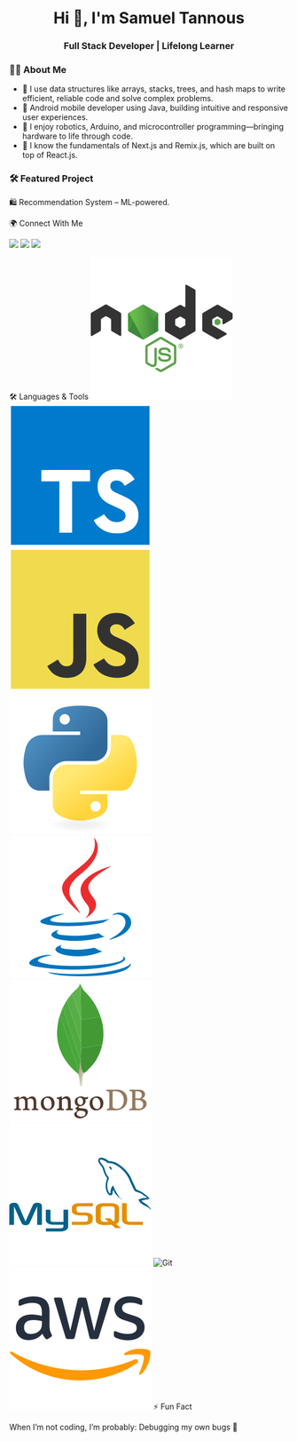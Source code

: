 <h1 align="center">Hi 👋, I'm Samuel Tannous</h1> <h3 align="center">Full Stack Developer | Lifelong Learner</h3>

### 👨‍💻 About Me
- 🧱 I use data structures like arrays, stacks, trees, and hash maps to write efficient, reliable code and solve complex problems.  
- 📱 Android mobile developer using Java, building intuitive and responsive user experiences.  
- 🤖 I enjoy robotics, Arduino, and microcontroller programming—bringing hardware to life through code.  
- 🧩 I know the fundamentals of Next.js and Remix.js, which are built on top of React.js.


### 🛠️ Featured Project

🛍️ Recommendation System – ML-powered.



🌍 Connect With Me
<p align="left"> <a href="mailto:samuel.tannous174@gmail.com"><img src="https://img.shields.io/badge/Gmail-D14836?style=for-the-badge&logo=gmail&logoColor=white"/></a> <a href="https://www.linkedin.com/in/samuel-tannous" target="_blank"><img src="https://img.shields.io/badge/LinkedIn-0A66C2?style=for-the-badge&logo=linkedin&logoColor=white"/></a> <a href="https://github.com/samueltannous174" target="_blank"><img src="https://img.shields.io/badge/GitHub-000000?style=for-the-badge&logo=github&logoColor=white"/></a> </p>
🛠 Languages & Tools
    <img src="https://raw.githubusercontent.com/devicons/devicon/master/icons/nodejs/nodejs-original-wordmark.svg" alt="Node.js" class="w-10 h-10"/>
    <img src="https://raw.githubusercontent.com/devicons/devicon/master/icons/typescript/typescript-original.svg" alt="TypeScript" class="w-10 h-10"/>
    <img src="https://raw.githubusercontent.com/devicons/devicon/master/icons/javascript/javascript-original.svg" alt="JavaScript" class="w-10 h-10"/>
    <img src="https://raw.githubusercontent.com/devicons/devicon/master/icons/python/python-original.svg" alt="Python" class="w-10 h-10"/>
    <img src="https://raw.githubusercontent.com/devicons/devicon/master/icons/java/java-original.svg" alt="Java" class="w-10 h-10"/>
    <img src="https://raw.githubusercontent.com/devicons/devicon/master/icons/mongodb/mongodb-original-wordmark.svg" alt="MongoDB" class="w-10 h-10"/>
    <img src="https://raw.githubusercontent.com/devicons/devicon/master/icons/mysql/mysql-original-wordmark.svg" alt="MySQL" class="w-10 h-10"/>
    <img src="https://www.vectorlogo.zone/logos/git-scm/git-scm-icon.svg" alt="Git" class="w-10 h-10"/>
    <img src="https://raw.githubusercontent.com/devicons/devicon/master/icons/amazonwebservices/amazonwebservices-original-wordmark.svg" alt="AWS" class="w-10 h-10"/>
⚡ Fun Fact

When I’m not coding, I’m probably:
Debugging my own bugs 👀
